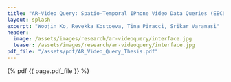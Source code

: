 ```yaml
---
title: "AR-Video Query: Spatio-Temporal IPhone Video Data Queries (EECS Honors Senior Thesis)"
layout: splash
excerpt: "Woojin Ko, Revekka Kostoeva, Tina Piracci, Srikar Varanasi"
header:
  image: /assets/images/research/ar-videoquery/interface.jpg
  teaser: /assets/images/research/ar-videoquery/interface.jpg
pdf_file: "/assets/pdf/AR_Video_Query_Thesis.pdf"
---
```


{% pdf {{ page.pdf_file }} %}